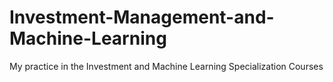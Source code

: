 # Investment-Management-and-Machine-Learning
My practice in the Investment and Machine Learning Specialization Courses
